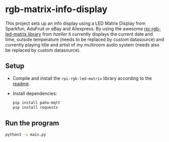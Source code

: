 # rgb-matrix-info-display

This project sets up an info display using a LED Matrix Display from Sparkfun, AdaFruit or eBay and Aliexpress. By using the awesome [rpi-rgb-led-matrix library](https://github.com/hzeller/rpi-rgb-led-matrix) from _hzeller_ it currently displays the current date and time, outside temperature (needs to be replaced by custom datasource) and currently playing title and artist of my multiroom audio system (needs also be replaced by custom datasource).

## Setup

* Compile and install the `rpi-rgb-led-matrix` library according to the [readme](https://github.com/hzeller/rpi-rgb-led-matrix).
* Install dependencies:

    ```bash
    pip install paho-mqtt 
    pip install requests
    ```

## Run the program

```bash
python3 -u main.py
```
